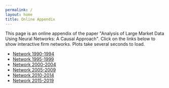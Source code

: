 ```yaml
---
permalink: /
layout: home
title: Online Appendix
---
```


This page is an online appendix of the paper "Analysis of Large Market Data Using Neural Networks: A Causal Approach".
Click on the links below to show interactive firm networks. Plots take several seconds to load.

- [Network 1990-1994](https://marcaureledivernois.github.io/firm-network/docs/Network1994.html)
- [Network 1995-1999](https://marcaureledivernois.github.io/firm-network/docs/Network1999.html)
- [Network 2000-2004](https://marcaureledivernois.github.io/firm-network/docs/Network2004.html)
- [Network 2005-2009](https://marcaureledivernois.github.io/firm-network/docs/Network2009.html)
- [Network 2010-2014](https://marcaureledivernois.github.io/firm-network/docs/Network2014.html)
- [Network 2015-2019](https://marcaureledivernois.github.io/firm-network/docs/Network2019.html)
